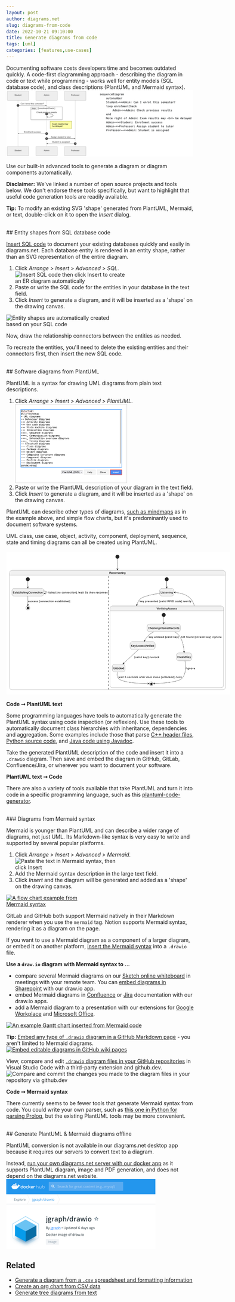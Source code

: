 ```yaml
---
layout: post
author: diagrams.net
slug: diagrams-from-code
date: 2022-10-21 09:10:00
title: Generate diagrams from code
tags: [uml]
categories: [features,use-cases]
---
```


Documenting software costs developers time and becomes outdated quickly. A code-first diagramming approach - describing the diagram in code or text while programming - works well for entity models (SQL database code), and class descriptions (PlantUML and Mermaid syntax).
<br /><img src="/assets/img/blog/mermaid-sequence-example-with-code.png" style="width=100%;max-width:500px;height:auto;" alt="An example sequence diagram inserted from Mermaid code">

Use our built-in advanced tools to generate a diagram or diagram components automatically. 

**Disclaimer:** We've linked a number of open source projects and tools below. We don't endorse these tools specifically, but want to highlight that useful code generation tools are readily available.

**Tip:** To modify an existing SVG 'shape' generated from PlantUML, Mermaid, or text, double-click on it to open the _Insert_ dialog. 


<br />
## Entity shapes from SQL database code

[Insert SQL code](/blog/insert-sql.html) to document your existing databases quickly and easily in diagrams.net. Each database entity is rendered in an entity shape, rather than an SVG representation of the entire diagram.

1. Click _Arrange > Insert > Advanced > SQL_.
<br /><img src="/assets/img/blog/insert-sql-dialog.png" style="width=100%;max-width:300px;height:auto;" alt="Insert SQL code then click Insert to create an ER diagram automatically">
2. Paste or write the SQL code for the entities in your database in the text field. 
3. Click _Insert_ to generate a diagram, and it will be inserted as a 'shape' on the drawing canvas.

<img src="/assets/img/blog/inserted-sql-example-erd.png" style="width=100%;max-width:300px;height:auto;" alt="Entity shapes are automatically created based on your SQL code">

Now, draw the relationship connectors between the entities as needed. 

To recreate the entities, you'll need to delete the existing entities and their connectors first, then insert the new SQL code. 

<br />
## Software diagrams from PlantUML

PlantUML is a syntax for drawing UML diagrams from plain text descriptions.

1. Click _Arrange > Insert > Advanced > PlantUML_.
<br /><img src="/assets/img/blog/mindmap-plantuml-example1-insert.png" style="width=100%;max-width:300px;height:auto;" alt="Generate a mindmap from text in diagrams.net by inserting PlantUML in arithmetic notation via Arrange > Insert > Advanced > PlantUML">
2. Paste or write the PlantUML description of your diagram in the text field. 
3. Click _Insert_ to generate a diagram, and it will be inserted as a 'shape' on the drawing canvas.

PlantUML can describe other types of diagrams, [such as mindmaps](/blog/plantuml-mindmaps-from-text.html) as in the example above, and simple flow charts, but it's predominantly used to document software systems. 

UML class, use case, object, activity, component, deployment, sequence, state and timing diagrams can all be created using PlantUML.  
<br /><img src="/assets/img/blog/uml-state-diagram-plantuml.png" style="width=100%;max-width:600px;height:auto;" alt="The Reconnecting sub-state diagram converted into text with PlantUML and a diagram generated automatically in diagrams.net">

**Code ➞ PlantUML text**

Some programming languages have tools to automatically generate the PlantUML syntax using code inspection (or reflexion). Use these tools to automatically document class hierarchies with inheritance, dependencies and aggregation. Some examples include those that parse [C++ header files](https://github.com/thibaultmarin/hpp2plantuml), [Python source code](https://github.com/lucsorel/py2puml), and [Java code using Javadoc](https://github.com/talsma-ict/umldoclet).

Take the generated PlantUML description of the code and insert it into a ``.drawio`` diagram. Then save and embed the diagram in GitHub, GitLab, Confluence/Jira, or wherever you want to document your software.

**PlantUML text ➞ Code**

There are also a variety of tools available that take PlantUML and turn it into code in a specific programming language, such as this [plantuml-code-generator](https://github.com/bafolts/plantuml-code-generator). 

<br />
### Diagrams from Mermaid syntax

Mermaid is younger than PlantUML and can describe a wider range of diagrams, not just UML.  Its Markdown-like syntax is very easy to write and supported by several popular platforms. 

1. Click _Arrange > Insert > Advanced > Mermaid_. 
<br /><img src="/assets/img/blog/mermaid-flowchart-example-code.png" style="width=100%;max-width:300px;height:auto;" alt="Paste the text in Mermaid syntax, then click Insert">
1. Add the Mermaid syntax description in the large text field. 
2. Click _Insert_ and the diagram will be generated and added as a 'shape' on the drawing canvas.

[<img src="/assets/img/blog/mermaid-flowchart-example.png" style="width=100%;max-width:200px;height:auto;" alt="A flow chart example from Mermaid syntax">](https://app.diagrams.net/?lightbox=1&highlight=0000ff&edit=_blank&layers=1&nav=1&title=#Uhttps%3A%2F%2Fraw.githubusercontent.com%2Fjgraph%2Fdrawio-diagrams%2Fmaster%2Fblog%2Fmermaid-examples.drawio)

GitLab and GitHub both support Mermaid natively in their Markdown renderer when you use the ``mermaid`` tag. Notion supports Mermaid syntax, rendering it as a diagram on the page. 

If you want to use a Mermaid diagram as a component of a larger diagram, or embed it on another platform, [insert the Mermaid syntax](/blog/mermaid-diagrams.html) into a ``.drawio`` file. 

**Use a ``draw.io`` diagram with Mermaid syntax to ...**
* compare several Mermaid diagrams on our [Sketch online whiteboard](/blog/sketch-online-whiteboard) in meetings with your remote team. You can [embed diagrams in Sharepoint](https://app.diagrams.net/?mode=onedrive) with our draw.io app.
* embed Mermaid diagrams in [Confluence](https://marketplace.atlassian.com/apps/1210933/draw-io-diagrams-for-confluence) or [Jira](https://marketplace.atlassian.com/apps/1211413/draw-io-diagrams-for-jira?hosting=cloud&tab=overview) documentation with our draw.io apps.
* add a Mermaid diagram to a presentation with our extensions for [Google Workplace](https://gsuite.diagrams.net/) and [Microsoft Office](https://office.diagrams.net/).

[<img src="/assets/img/blog/mermaid-gantt-example.png" style="max-width:100%;height:auto;" alt="An example Gantt chart inserted from Mermaid code">](https://app.diagrams.net/?lightbox=1&highlight=0000ff&edit=_blank&layers=1&nav=1&page=1&title=#Uhttps%3A%2F%2Fraw.githubusercontent.com%2Fjgraph%2Fdrawio-diagrams%2Fmaster%2Fblog%2Fmermaid-examples.drawio)

**Tip:** [Embed any type of ``.drawio`` diagram in a GitHub Markdown page](/blog/embed-diagrams-github-markdown.html) - you aren't limited to Mermaid diagrams.
<br />[<img src="/assets/img/blog/github-wiki-example.png" style="width=100%;max-width:500px;height:auto;" alt="Embed editable diagrams in GitHub wiki pages">](https://github.com/jgraph/drawio/wiki/Embed-Diagrams)

View, compare and edit [``.drawio`` diagram files in your GitHub repositories](/blog/edit-diagrams-with-github-dev.html) in Visual Studio Code with a third-party extension and github.dev.
<br /><img src="/assets/img/blog/github-dev-compare-commit-changes.png" style="width=100%;max-width:600px;height:auto;" alt="Compare and commit the changes you made to the diagram files in your repository via github.dev">

**Code ➞ Mermaid syntax**

There currently seems to be fewer tools that generate Mermaid syntax from code. You could write your own parser, such as [this one in Python for parsing Prolog](https://www.noveltech.dev/diagram-mermaid/), but the existing PlantUML tools may be more convenient.


<br />
## Generate PlantUML & Mermaid diagrams offline

PlantUML conversion is not available in our diagrams.net desktop app because it requires our servers to convert text to a diagram. 

Instead, [run your own diagrams.net server with our docker app](/blog/diagrams-docker-app.html) as it supports PlantUML diagram, image and PDF generation, and does not depend on the diagrams.net website.
<br /><img src="/assets/img/blog/dockerhub-drawio.png" style="width=100%;max-width:400px;height:auto;" alt="The diagrams.net desktop app works on MacOS, Windows and Linux">

## Related

* [Generate a diagram from a ``.csv`` spreadsheet and formatting information](/blog/insert-from-csv.html)
* [Create an org chart from CSV data](/blog/org-charts#create-an-org-chart-from-csv-data)
* [Generate tree diagrams from text](/blog/insert-from-text.html)
